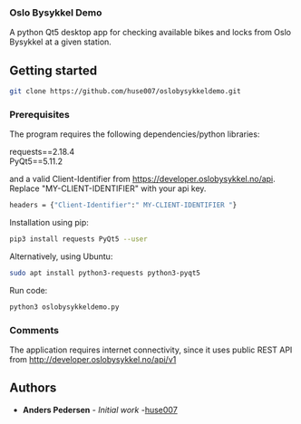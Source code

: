 ### Oslo Bysykkel Demo
A python Qt5 desktop app for checking available bikes and locks from Oslo Bysykkel at a given station.

## Getting started
```sh
git clone https://github.com/huse007/oslobysykkeldemo.git
```
### Prerequisites
The program requires the following dependencies/python libraries:
  
requests==2.18.4  
PyQt5==5.11.2  

and a valid Client-Identifier from https://developer.oslobysykkel.no/api.
Replace "MY-CLIENT-IDENTIFIER" with your api key.
```sh
headers = {"Client-Identifier":" MY-CLIENT-IDENTIFIER "}
```

Installation using pip:
```sh
pip3 install requests PyQt5 --user
```
Alternatively, using Ubuntu:
```sh
sudo apt install python3-requests python3-pyqt5
```
Run code:
```sh
python3 oslobysykkeldemo.py
```

### Comments
The application requires internet connectivity, since it uses 
public REST API from http://developer.oslobysykkel.no/api/v1

## Authors
* **Anders Pedersen** - *Initial work* -[huse007](https://github.com/huse007)